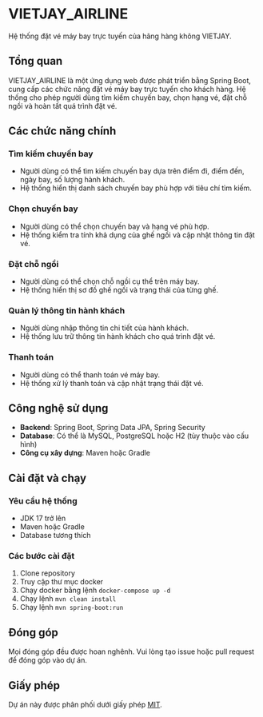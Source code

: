 # VIETJAY_AIRLINE

Hệ thống đặt vé máy bay trực tuyến của hãng hàng không VIETJAY.

## Tổng quan

VIETJAY_AIRLINE là một ứng dụng web được phát triển bằng Spring Boot, cung cấp các chức năng đặt vé máy bay trực tuyến cho khách hàng. Hệ thống cho phép người dùng tìm kiếm chuyến bay, chọn hạng vé, đặt chỗ ngồi và hoàn tất quá trình đặt vé.

## Các chức năng chính

### Tìm kiếm chuyến bay
- Người dùng có thể tìm kiếm chuyến bay dựa trên điểm đi, điểm đến, ngày bay, số lượng hành khách.
- Hệ thống hiển thị danh sách chuyến bay phù hợp với tiêu chí tìm kiếm.

### Chọn chuyến bay
- Người dùng có thể chọn chuyến bay và hạng vé phù hợp.
- Hệ thống kiểm tra tính khả dụng của ghế ngồi và cập nhật thông tin đặt vé.

### Đặt chỗ ngồi
- Người dùng có thể chọn chỗ ngồi cụ thể trên máy bay.
- Hệ thống hiển thị sơ đồ ghế ngồi và trạng thái của từng ghế.

### Quản lý thông tin hành khách
- Người dùng nhập thông tin chi tiết của hành khách.
- Hệ thống lưu trữ thông tin hành khách cho quá trình đặt vé.

### Thanh toán
- Người dùng có thể thanh toán vé máy bay.
- Hệ thống xử lý thanh toán và cập nhật trạng thái đặt vé.

## Công nghệ sử dụng

- **Backend**: Spring Boot, Spring Data JPA, Spring Security
- **Database**: Có thể là MySQL, PostgreSQL hoặc H2 (tùy thuộc vào cấu hình)
- **Công cụ xây dựng**: Maven hoặc Gradle

## Cài đặt và chạy

### Yêu cầu hệ thống
- JDK 17 trở lên
- Maven hoặc Gradle
- Database tương thích

### Các bước cài đặt
1. Clone repository
2. Truy cập thư mục docker
3. Chạy docker bằng lệnh `docker-compose up -d`
4. Chạy lệnh `mvn clean install`
5. Chạy lệnh `mvn spring-boot:run`

## Đóng góp

Mọi đóng góp đều được hoan nghênh. Vui lòng tạo issue hoặc pull request để đóng góp vào dự án.

## Giấy phép

Dự án này được phân phối dưới giấy phép [MIT](LICENSE). 
